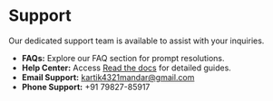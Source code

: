 # Support

Our dedicated support team is available to assist with your inquiries.

- **FAQs:** Explore our FAQ section for prompt resolutions.
- **Help Center:** Access [Read the docs](https://stingrayexplorer.readthedocs.io/en/latest/) for detailed guides.
- **Email Support:** kartik4321mandar@gmail.com
- **Phone Support:** +91 79827-85917